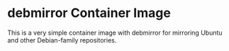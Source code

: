# debmirror Container Image

This is a very simple container image with debmirror for mirroring Ubuntu and
other Debian-family repositories.

